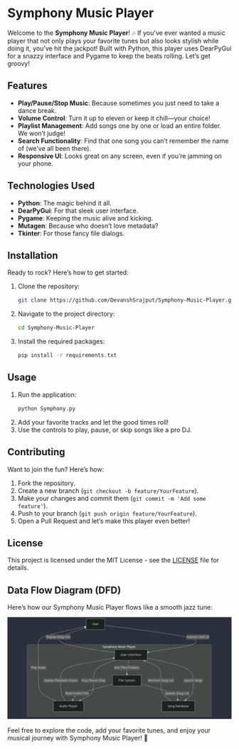 # Symphony Music Player

Welcome to the **Symphony Music Player**! 🎶 If you've ever wanted a music player that not only plays your favorite tunes but also looks stylish while doing it, you’ve hit the jackpot! Built with Python, this player uses DearPyGui for a snazzy interface and Pygame to keep the beats rolling. Let’s get groovy!

## Features

- **Play/Pause/Stop Music**: Because sometimes you just need to take a dance break.
- **Volume Control**: Turn it up to eleven or keep it chill—your choice!
- **Playlist Management**: Add songs one by one or load an entire folder. We won’t judge!
- **Search Functionality**: Find that one song you can’t remember the name of (we’ve all been there).
- **Responsive UI**: Looks great on any screen, even if you’re jamming on your phone.

## Technologies Used

- **Python**: The magic behind it all.
- **DearPyGui**: For that sleek user interface.
- **Pygame**: Keeping the music alive and kicking.
- **Mutagen**: Because who doesn’t love metadata?
- **Tkinter**: For those fancy file dialogs.

## Installation

Ready to rock? Here’s how to get started:

1. Clone the repository:
   ```bash
   git clone https://github.com/DevanshSrajput/Symphony-Music-Player.git
   ```
2. Navigate to the project directory:
   ```bash
   cd Symphony-Music-Player
   ```
3. Install the required packages:
   ```bash
   pip install -r requirements.txt
   ```

## Usage

1. Run the application:
   ```bash
   python Symphony.py
   ```
2. Add your favorite tracks and let the good times roll!
3. Use the controls to play, pause, or skip songs like a pro DJ.

## Contributing

Want to join the fun? Here’s how:

1. Fork the repository.
2. Create a new branch (`git checkout -b feature/YourFeature`).
3. Make your changes and commit them (`git commit -m 'Add some feature'`).
4. Push to your branch (`git push origin feature/YourFeature`).
5. Open a Pull Request and let’s make this player even better!

## License

This project is licensed under the MIT License - see the [LICENSE](LICENSE) file for details.

## Data Flow Diagram (DFD)

Here’s how our Symphony Music Player flows like a smooth jazz tune:

![DFD](https://github.com/DevanshSrajput/Symphony-Music-Player/blob/main/Data%20Flow%20Diagram%20(DFD).jpg)

Feel free to explore the code, add your favorite tunes, and enjoy your musical journey with Symphony Music Player! 🎉
